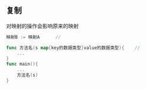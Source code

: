 ##  复制
对映射的操作会影响原来的映射

```go
映射B := 映射A 		// 
```
```go
func 方法名(s map[key的数据类型]value的数据类型){	// 
	...
}
func main(){
	...
	方法名(s)
}
```
